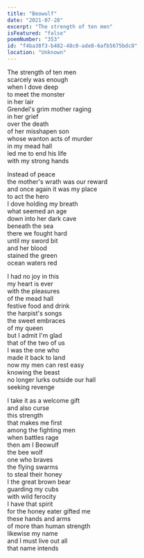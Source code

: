 ```yaml
---
title: "Beowulf"
date: "2021-07-28"
excerpt: "The strength of ten men"
isFeatured: "false"
poemNumber: "353"
id: "f4ba38f3-b482-48c0-ade8-6afb5675bdc8"
location: "Unknown"
---
```


The strength of ten men  
scarcely was enough  
when I dove deep  
to meet the monster  
in her lair  
Grendel's grim mother raging  
in her grief  
over the death  
of her misshapen son  
whose wanton acts of murder  
in my mead hall  
led me to end his life  
with my strong hands

Instead of peace  
the mother's wrath was our reward  
and once again it was my place  
to act the hero  
I dove holding my breath  
what seemed an age  
down into her dark cave  
beneath the sea  
there we fought hard  
until my sword bit  
and her blood  
stained the green  
ocean waters red

I had no joy in this  
my heart is ever  
with the pleasures  
of the mead hall  
festive food and drink  
the harpist's songs  
the sweet embraces  
of my queen  
but I admit I'm glad  
that of the two of us  
I was the one who  
made it back to land  
now my men can rest easy  
knowing the beast  
no longer lurks outside our hall  
seeking revenge

I take it as a welcome gift  
and also curse  
this strength  
that makes me first  
among the fighting men  
when battles rage  
then am I Beowulf  
the bee wolf  
one who braves  
the flying swarms  
to steal their honey  
I the great brown bear  
guarding my cubs  
with wild ferocity  
I have that spirit  
for the honey eater gifted me  
these hands and arms  
of more than human strength  
likewise my name  
and I must live out all  
that name intends
